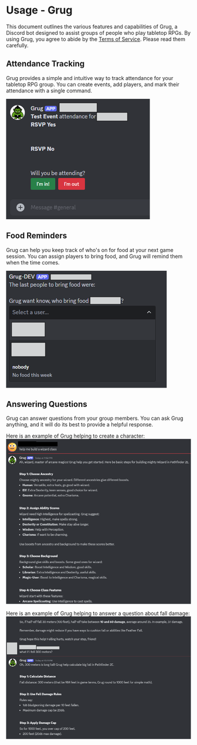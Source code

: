 # Usage - Grug

This document outlines the various features and capabilities of Grug, a Discord bot designed to assist groups of people
who play tabletop RPGs. By using Grug, you agree to abide by the [Terms of Service](terms_of_service.md). Please read
them carefully.

## Attendance Tracking

Grug provides a simple and intuitive way to track attendance for your tabletop RPG group. You can create events, add
players, and mark their attendance with a single command.

![Attendance Tracking](../assets/grug_usage/attendance_tracking.png)

## Food Reminders

Grug can help you keep track of who's on for food at your next game session. You can assign players to bring food, and
Grug will remind them when the time comes.

![Food Reminders](../assets/grug_usage/food_reminders.png)

## Answering Questions

Grug can answer questions from your group members. You can ask Grug anything, and it will do its best to provide a
helpful response.

Here is an example of Grug helping to create a character:
![Answering Questions](../assets/grug_usage/answering_questions_1.png)

Here is an example of Grug helping to answer a question about fall damage:
![Answering Questions](../assets/grug_usage/answering_questions_2.png)
